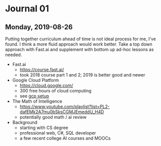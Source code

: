 # Journal 01

## Monday, 2019-08-26
Putting together curriculum ahead of time is not ideal process for me, I've found. I think a more fluid approach would work better. Take a top down approach with Fast.ai and supplement with bottom up ad-hoc lessons as needed.
- Fast.ai
  - https://course.fast.ai/
  - took 2018 course part 1 and 2; 2019 is better good and newer
- Google Cloud Platform
  - https://cloud.google.com/
  - 300 free hours of cloud computing
  - see [gcp setup](https://course.fast.ai/start_gcp.html)
- The Math of Intelligence
  - https://www.youtube.com/playlist?list=PL2-dafEMk2A7mu0bSksCGMJEmeddU_H4D
  - potentially good math / ai review
- Background
  - starting with CS degree
  - professional web, C#, SQL developer
  - a few recent college AI courses and MOOCs
